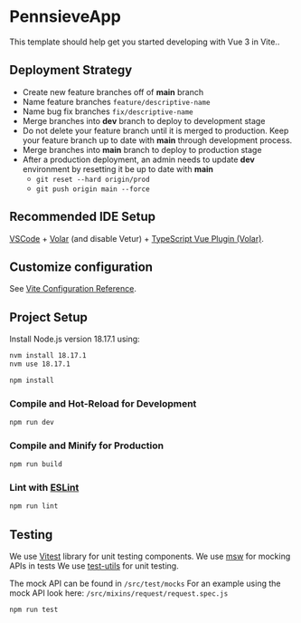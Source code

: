# PennsieveApp

This template should help get you started developing with Vue 3 in Vite..

## Deployment Strategy

- Create new feature branches off of __main__ branch
- Name feature branches `feature/descriptive-name`
- Name bug fix branches `fix/descriptive-name` 
- Merge branches into __dev__ branch to deploy to development stage
- Do not delete your feature branch until it is merged to production. Keep your feature branch up to date with __main__ through development process.
- Merge branches into __main__ branch to deploy to production stage
- After a production deployment, an admin needs to update __dev__ environment by resetting it be up to date with __main__
  - `git reset --hard origin/prod`
  - `git push origin main --force`



## Recommended IDE Setup

[VSCode](https://code.visualstudio.com/) + [Volar](https://marketplace.visualstudio.com/items?itemName=Vue.volar) (and disable Vetur) + [TypeScript Vue Plugin (Volar)](https://marketplace.visualstudio.com/items?itemName=Vue.vscode-typescript-vue-plugin).

## Customize configuration

See [Vite Configuration Reference](https://vitejs.dev/config/).

## Project Setup

Install Node.js version 18.17.1 using:
```sh
nvm install 18.17.1
nvm use 18.17.1
```

```sh
npm install
```

### Compile and Hot-Reload for Development

```sh
npm run dev
```

### Compile and Minify for Production

```sh
npm run build
```

### Lint with [ESLint](https://eslint.org/)

```sh
npm run lint
```

## Testing

We use [Vitest](https://vitest.dev/) library for unit testing components.
We use [msw](https://mswjs.io/) for mocking APIs in tests
We use [test-utils](https://test-utils.vuejs.org/) for unit testing.

The mock API can be found in ```/src/test/mocks```
For an example using the mock API look here: ```/src/mixins/request/request.spec.js```



``` sh
npm run test 
```
